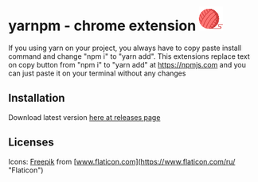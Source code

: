 # yarnpm - chrome extension ![Icon](https://github.com/dancingpizza/yarnpm-extension/raw/main/src/icons/icon48.png "Icon")
If you using yarn on your project, you always have to copy paste install command and change "npm i" to "yarn add". This extensions replace text on copy button from "npm i" to "yarn add" at https://npmjs.com and you can just paste it on your terminal without any changes

## Installation
Download latest version [here at releases page](https://github.com/dancingpizza/yarnpm-extension/releases "here at releases page")

## Licenses

Icons: [Freepik](https://www.freepik.com "Freepik") from [www.flaticon.com](https://www.flaticon.com/ru/ "Flaticon")
